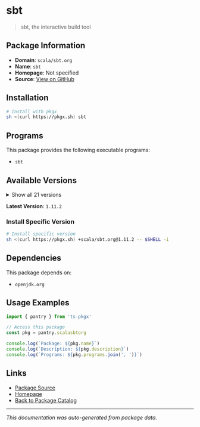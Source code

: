 # sbt

> sbt, the interactive build tool

## Package Information

- **Domain**: `scala/sbt.org`
- **Name**: `sbt`
- **Homepage**: Not specified
- **Source**: [View on GitHub](https://github.com/pkgxdev/pantry/tree/main/projects/scala-sbt.org/package.yml)

## Installation

```bash
# Install with pkgx
sh <(curl https://pkgx.sh) sbt
```

## Programs

This package provides the following executable programs:

- `sbt`

## Available Versions

<details>
<summary>Show all 21 versions</summary>

- `1.11.2`, `1.11.1`, `1.11.0`, `1.10.11`, `1.10.10`
- `1.10.9`, `1.10.7`, `1.10.6`, `1.10.5`, `1.10.4`
- `1.10.3`, `1.10.2`, `1.10.1`, `1.10.0`, `1.9.9`
- `1.9.8`, `1.9.7`, `1.9.6`, `1.9.5`, `1.9.4`
- `1.9.3`

</details>

**Latest Version**: `1.11.2`

### Install Specific Version

```bash
# Install specific version
sh <(curl https://pkgx.sh) +scala/sbt.org@1.11.2 -- $SHELL -i
```

## Dependencies

This package depends on:

- `openjdk.org`

## Usage Examples

```typescript
import { pantry } from 'ts-pkgx'

// Access this package
const pkg = pantry.scalasbtorg

console.log(`Package: ${pkg.name}`)
console.log(`Description: ${pkg.description}`)
console.log(`Programs: ${pkg.programs.join(', ')}`)
```

## Links

- [Package Source](https://github.com/pkgxdev/pantry/tree/main/projects/scala-sbt.org/package.yml)
- [Homepage](#)
- [Back to Package Catalog](../package-catalog.md)

---

*This documentation was auto-generated from package data.*
